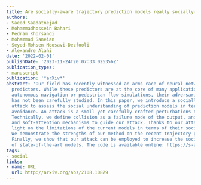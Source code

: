 ```yaml
---
title: Are socially-aware trajectory prediction models really socially-aware?
authors:
- Saeed Saadatnejad
- Mohammadhossein Bahari
- Pedram Khorsandi
- Mohammad Saneian
- Seyed-Mohsen Moosavi-Dezfooli
- Alexandre Alahi
date: '2022-02-01'
publishDate: '2023-11-24T20:07:33.026356Z'
publication_types:
- manuscript
publication: '*arXiv*'
abstract: 'Our field has recently witnessed an arms race of neural network-based trajectory
  predictors. While these predictors are at the core of many applications such as
  autonomous navigation or pedestrian flow simulations, their adversarial robustness
  has not been carefully studied. In this paper, we introduce a socially-attended
  attack to assess the social understanding of prediction models in terms of collision
  avoidance. An attack is a small yet carefully-crafted perturbations to fail predictors.
  Technically, we define collision as a failure mode of the output, and propose hard-
  and soft-attention mechanisms to guide our attack. Thanks to our attack, we shed
  light on the limitations of the current models in terms of their social understanding.
  We demonstrate the strengths of our method on the recent trajectory prediction models.
  Finally, we show that our attack can be employed to increase the social understanding
  of state-of-the-art models. The code is available online: https://s-attack.github.io/'
tags:
- social
links:
- name: URL
  url: http://arxiv.org/abs/2108.10879
---
```

